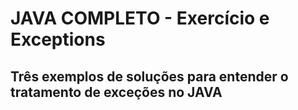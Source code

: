 # JAVA COMPLETO - Exercício e Exceptions

## Três exemplos de soluções para entender o tratamento de exceções no JAVA
